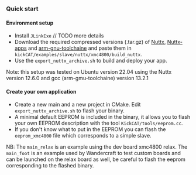 ### Quick start

#### Environment setup
- Install `JLinkExe`              // TODO more details
- Download the required compressed versions (.tar.gz) of [Nuttx](https://github.com/apache/nuttx/releases/tag/nuttx-12.6.0), [Nuttx-apps](https://github.com/apache/nuttx-apps/releases/tag/nuttx-12.6.0) and [arm-gnu-toolchaine](https://developer.arm.com/-/media/Files/downloads/gnu/13.2.rel1/binrel/arm-gnu-toolchain-13.2.rel1-x86_64-arm-none-eabi.tar.xz?rev=e434b9ea4afc4ed7998329566b764309&hash=CA590209F5774EE1C96E6450E14A3E26) and paste them in `kickCAT/examples/slave/nuttx/xmc4800/build_nuttx`.
- Use the `export_nuttx_archive.sh` to build and deploy your app.

Note: this setup was tested on Ubuntu version 22.04 using the Nuttx version 12.6.0 and gcc (arm-gmu-toolchaine) version 13.2.1


#### Create your own application

- Create a new main and a new project in CMake. Edit `export_nuttx_archive.sh` to flash your binary.
- A minimal default EEPROM is included in the binary, it allows you to flash your own EEPROM description with the tool `KickCAT/tools/eeprom.cc`.
- If you don't know what to put in the EEPROM you can flash the `eeprom_xmc4800` file which corresponds to a simple slave.


NB: The `main_relax` is an example using the dev board xmc4800 relax.
The `main_foot` is an example used by Wandercraft to test custom boards and can be launched on the relax board as well, be careful to flash the eeprom corresponding to the flashed binary.